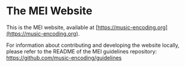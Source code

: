 # The MEI Website

This is the MEI website, available at [https://music-encoding.org](https://music-encoding.org).

For information about contributing and developing the website locally, please refer to the README of the MEI guidelines repository: https://github.com/music-encoding/guidelines
